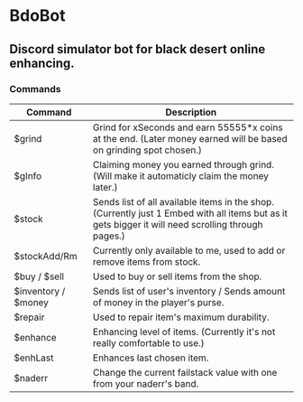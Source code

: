 # BdoBot
## Discord simulator bot for black desert online enhancing.


### Commands
|Command|Description|
|-------|-----------| 
|$grind | Grind for xSeconds and earn 55555*x coins at the end. (Later money earned will be based on grinding spot chosen.)
|$gInfo | Claiming money you earned through grind. (Will make it automaticly claim the money later.)
|$stock | Sends list of all available items in the shop. (Currently just 1 Embed with all items but as it gets bigger it will need scrolling through pages.)
|$stockAdd/Rm | Currently only available to me, used to add or remove items from stock.
|$buy / $sell  | Used to buy or sell items from the shop.
|$inventory / $money| Sends list of user's inventory / Sends amount of money in the player's purse.
|$repair | Used to repair item's maximum durability.
|$enhance | Enhancing level of items. (Currently it's not really comfortable to use.)
|$enhLast | Enhances last chosen item.
|$naderr | Change the current failstack value with one from your naderr's band.
